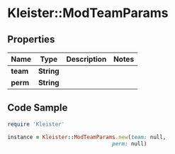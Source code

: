 # Kleister::ModTeamParams

## Properties

Name | Type | Description | Notes
------------ | ------------- | ------------- | -------------
**team** | **String** |  | 
**perm** | **String** |  | 

## Code Sample

```ruby
require 'Kleister'

instance = Kleister::ModTeamParams.new(team: null,
                                 perm: null)
```


